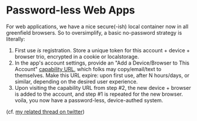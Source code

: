 # Password-less Web Apps
For web applications, we have a nice secure(-ish) local container now in all greenfield browsers. So to oversimplify, a basic no-password strategy is literally:

1. First use _is_ registration. Store a unique token for this account + device + browser trio, encrypted in a cookie or localstorage.  
2. In the app's account settings, provide an "Add a Device/Browser to This Account" [capability URL](https://www.w3.org/TR/capability-urls/), which folks may copy/email/text to themselves. Make this URL expire: upon first use, after N hours/days, or similar, depending on the desired user experience.
3. Upon visiting the capability URL from step #2, the new device + browser is added to the account, and step #1 is repeated for the new browser. voila, you now have a password-less, device-authed system.

(cf. [my related thread on twitter](https://twitter.com/mrf1337/status/1354095045343924224?s=20))
<!--stackedit_data:
eyJoaXN0b3J5IjpbMTQxMTA5MzY0OF19
-->